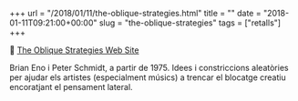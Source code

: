 +++
url = "/2018/01/11/the-oblique-strategies.html"
title = ""
date = "2018-01-11T09:21:00+00:00"
slug = "the-oblique-strategies"
tags = ["retalls"]
+++

📎 [The Oblique Strategies Web Site](http://www.rtqe.net/ObliqueStrategies/)

Brian Eno i Peter Schmidt, a partir de 1975. Idees i constriccions aleatòries per ajudar els artistes (especialment músics) a trencar el blocatge creatiu encoratjant el pensament lateral.

